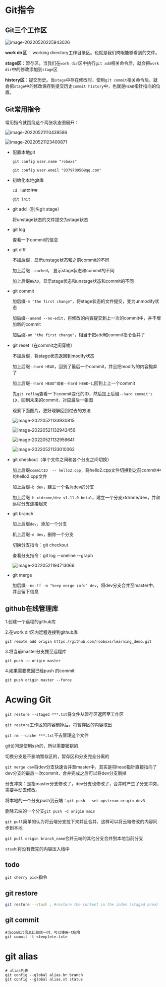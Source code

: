 # Git指令

## Git三个工作区

![image-20220520225943026](git.assets/image-20220520225943026.png)

**work dir区**： working directory工作目录区。也就是我们肉眼能够看到的文件。

**stage区**：暂存区。当我们在`work dir`区中执行`git add`相关命令后，就会把`work dir`中的修改添加到`stage`区

**history区**：提交历史。当`stage`中存在修改时，使用`git commit`相关命令后，就会把`stage`中的修改保存到提交历史`commit history`中，也就是`HEAD`指针指向的位置。

## Git常用指令

常用指令就围绕这个两张状态图展开：



![image-20220521110439586](git.assets/image-20220521110439586.png)

![image-20220521123400871](git.assets/image-20220521123400871.png)



+ 配置本地git

  `git config user.name "roboxs"`

  `git config user.email "837970950@qq.com"`

+ 初始化本地git库

  `cd 当前文件夹`

  `git init`

+ git add（别名git stage）

  将unstage状态的文件提交为stage状态

+ git log

  查看一下commit的信息

+ git diff

  不加后缀，显示unstage状态和之前commit的不同

  加上后缀`--cached`， 显示stage状态和commit的不同

  加上后缀`HEAD`，显示stage状态和unstage状态和commit的不同

+ git commit

  加后缀`-m "the first change"`，将stage状态的文件提交，变为unmodify状态

  加后缀`--amend --no-edit`，将修改的内容提交到上一次的commit中，并不增加新的commit

  加后缀`-am "the first change"`，相当于把add和commit指令合并了

+ git reset（在commit之间穿梭）

  不加后缀，将stage状态返回到modify状态

  加上后缀`--hard HEAD`，回到了最后一个commit，并且把modify的内容抛弃了

  加上后缀`--hard HEAD^或者--hard HEAD~1`,回到上上一个commit

  先`git reflog`查看一下commit变化的ID，然后加上后缀`--hard commit's ID`，回到未来的commit，对应最后一张图

  观察下面图片，更好理解回到过去的方法

  ![image-20220521133930815](git.assets/image-20220521133930815.png)

  ![image-20220521132942456](git.assets/image-20220521132942456.png)

  ![image-20220521132956641](git.assets/image-20220521132956641.png)

  ![image-20220521133010062](git.assets/image-20220521133010062.png)

+ git checkout（单个文件之间和各个分支之间切换）

  加上后缀`commitID  -- hello2.cpp`，将hello2.cpp文件切换到之前commit中的hello2.cpp文件

  加上后缀`-b dev`，建立一个名为dev的分支

  加上后缀`-b xtdrone/dev v1.11.0-beta1`，建立一个分支xtdrone/dev，并和远程分支连接起来

+ git branch

  加上后缀`dev`，添加一个分支

  机上后缀`-d dev`，删除一个分支

  切换分支指令：git checkout

  查看分支指令：git log --oneline --graph

  ![image-20220521194713066](git.assets/image-20220521194713066.png)

+ git merge

  加后缀`--no-ff -m "keep merge info" dev`，将dev分支合并至master中，并且留下信息

## github在线管理库

1.创建一个远程的github库

2.在work dir区内远程连接到github库

`git remote add origin https://github.com/rooboxs/learning_demo.git`

3.将当前master分支推至远程库

`git push -u origin master`

4.如果需要撤回已经push 的commit

`git push origin master --force`

# Acwing Git

`git restore --staged ***.txt`将文件从暂存区返回至工作区

`git restore`工作区的内容删掉后，将暂存区的内容取出

`git rm --cache ***.txt`不去管理这个文件

git访问是使用ssh的，所以需要密钥的

切换分支是不影响暂存区的，暂存区和分支完全分离的

`git merge dev`将dev分支快速合并至master中，其实是将head指针直接指向了dev分支的最后一次commit，合并完成之后可以将dev分支删掉

分支冲突：是指master分支修改了，dev分支也修改了，合并时产生了分支冲突，需要手动去修改。

将本地的一个分支push到云端：`git push --set-upstream origin dev3`

删除云端的一个分支`git push -d origin main`

`git pull`简单的认为将云端分支拉下来并且合并，这样可以将云端修改的内容同步到本地

`git pull origin branch_name`合并云端的其他分支合并到本地当前分支



`stash`:将没有做完的内容压入栈中



## todo

`git cherry pick`指令





## git restore

```sh
git restore --stash . #restore the content in the index (staged area)
```

## git commit

```shell
#当commit信息比较统一时，可以使用-t指令
git commit -t <templete.txt>
```



# git alias

```shell
# alias列表
git config --global alias.br branch
git config --global alias.st status
```



